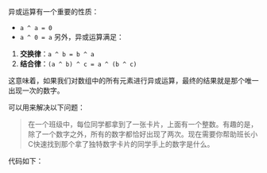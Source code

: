 异或运算有一个重要的性质：
- `a ^ a = 0` 
- `a ^ 0 = a`
另外，异或运算满足：
1. **交换律**：`a ^ b = b ^ a`
2. **结合律**：`(a ^ b) ^ c = a ^ (b ^ c)`

这意味着，如果我们对数组中的所有元素进行异或运算，最终的结果就是那个唯一出现一次的数字。

可以用来解决以下问题：
> 在一个班级中，每位同学都拿到了一张卡片，上面有一个整数。有趣的是，除了一个数字之外，所有的数字都恰好出现了两次。现在需要你帮助班长小C快速找到那个拿了独特数字卡片的同学手上的数字是什么。


代码如下：
```java

```